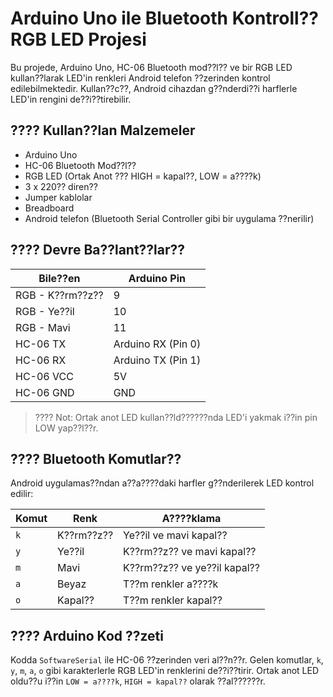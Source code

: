 # Arduino Uno ile Bluetooth Kontroll?? RGB LED Projesi

Bu projede, Arduino Uno, HC-06 Bluetooth mod??l?? ve bir RGB LED kullan??larak LED'in renkleri Android telefon ??zerinden kontrol edilebilmektedir. Kullan??c??, Android cihazdan g??nderdi??i harflerle LED'in rengini de??i??tirebilir.

## ???? Kullan??lan Malzemeler

- Arduino Uno
- HC-06 Bluetooth Mod??l??
- RGB LED (Ortak Anot ??? HIGH = kapal??, LOW = a????k)
- 3 x 220?? diren??
- Jumper kablolar
- Breadboard
- Android telefon (Bluetooth Serial Controller gibi bir uygulama ??nerilir)

## ???? Devre Ba??lant??lar??

| Bile??en      | Arduino Pin |
|--------------|-------------|
| RGB - K??rm??z??| 9           |
| RGB - Ye??il  | 10          |
| RGB - Mavi   | 11          |
| HC-06 TX     | Arduino RX (Pin 0) |
| HC-06 RX     | Arduino TX (Pin 1) |
| HC-06 VCC    | 5V          |
| HC-06 GND    | GND         |

> ???? Not: Ortak anot LED kullan??ld??????nda LED'i yakmak i??in pin LOW yap??l??r.

## ???? Bluetooth Komutlar??

Android uygulamas??ndan a??a????daki harfler g??nderilerek LED kontrol edilir:

| Komut | Renk     | A????klama             |
|-------|----------|----------------------|
| `k`   | K??rm??z??  | Ye??il ve mavi kapal?? |
| `y`   | Ye??il    | K??rm??z?? ve mavi kapal?? |
| `m`   | Mavi     | K??rm??z?? ve ye??il kapal?? |
| `a`   | Beyaz    | T??m renkler a????k      |
| `o`   | Kapal??   | T??m renkler kapal??    |

## ???? Arduino Kod ??zeti

Kodda `SoftwareSerial` ile HC-06 ??zerinden veri al??n??r. Gelen komutlar, `k`, `y`, `m`, `a`, `o` gibi karakterlerle RGB LED'in renklerini de??i??tirir. Ortak anot LED oldu??u i??in `LOW = a????k`, `HIGH = kapal??` olarak ??al??????r.

